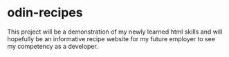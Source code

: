 # odin-recipes

This project will be a demonstration of my newly learned html skills and will hopefully be an informative recipe website for my future employer to see my competency as a developer.